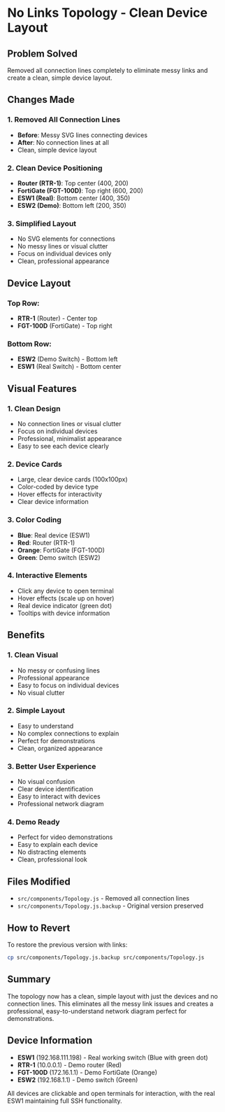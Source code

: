 # No Links Topology - Clean Device Layout

## Problem Solved
Removed all connection lines completely to eliminate messy links and create a clean, simple device layout.

## Changes Made

### 1. **Removed All Connection Lines**
- **Before**: Messy SVG lines connecting devices
- **After**: No connection lines at all
- Clean, simple device layout

### 2. **Clean Device Positioning**
- **Router (RTR-1)**: Top center (400, 200)
- **FortiGate (FGT-100D)**: Top right (600, 200)
- **ESW1 (Real)**: Bottom center (400, 350)
- **ESW2 (Demo)**: Bottom left (200, 350)

### 3. **Simplified Layout**
- No SVG elements for connections
- No messy lines or visual clutter
- Focus on individual devices only
- Clean, professional appearance

## Device Layout

### Top Row:
- **RTR-1** (Router) - Center top
- **FGT-100D** (FortiGate) - Top right

### Bottom Row:
- **ESW2** (Demo Switch) - Bottom left
- **ESW1** (Real Switch) - Bottom center

## Visual Features

### 1. **Clean Design**
- No connection lines or visual clutter
- Focus on individual devices
- Professional, minimalist appearance
- Easy to see each device clearly

### 2. **Device Cards**
- Large, clear device cards (100x100px)
- Color-coded by device type
- Hover effects for interactivity
- Clear device information

### 3. **Color Coding**
- **Blue**: Real device (ESW1)
- **Red**: Router (RTR-1)
- **Orange**: FortiGate (FGT-100D)
- **Green**: Demo switch (ESW2)

### 4. **Interactive Elements**
- Click any device to open terminal
- Hover effects (scale up on hover)
- Real device indicator (green dot)
- Tooltips with device information

## Benefits

### 1. **Clean Visual**
- No messy or confusing lines
- Professional appearance
- Easy to focus on individual devices
- No visual clutter

### 2. **Simple Layout**
- Easy to understand
- No complex connections to explain
- Perfect for demonstrations
- Clean, organized appearance

### 3. **Better User Experience**
- No visual confusion
- Clear device identification
- Easy to interact with devices
- Professional network diagram

### 4. **Demo Ready**
- Perfect for video demonstrations
- Easy to explain each device
- No distracting elements
- Clean, professional look

## Files Modified
- `src/components/Topology.js` - Removed all connection lines
- `src/components/Topology.js.backup` - Original version preserved

## How to Revert
To restore the previous version with links:
```bash
cp src/components/Topology.js.backup src/components/Topology.js
```

## Summary
The topology now has a clean, simple layout with just the devices and no connection lines. This eliminates all the messy link issues and creates a professional, easy-to-understand network diagram perfect for demonstrations.

## Device Information
- **ESW1** (192.168.111.198) - Real working switch (Blue with green dot)
- **RTR-1** (10.0.0.1) - Demo router (Red)
- **FGT-100D** (172.16.1.1) - Demo FortiGate (Orange)
- **ESW2** (192.168.1.1) - Demo switch (Green)

All devices are clickable and open terminals for interaction, with the real ESW1 maintaining full SSH functionality.
